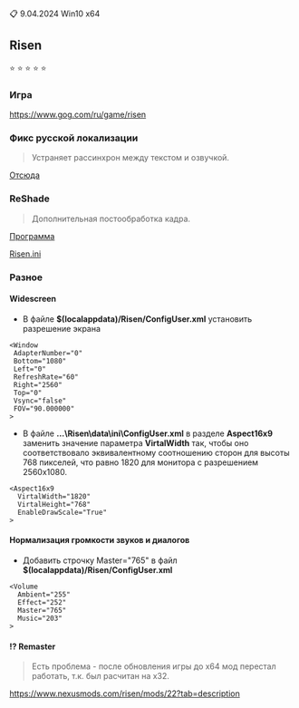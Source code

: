 :clipboard: 9.04.2024 Win10 x64

## Risen

:star: :star: :star: :star: :star:

### Игра

https://www.gog.com/ru/game/risen

### Фикс русской локализации

> Устраняет рассинхрон между текстом и озвучкой.

[Отсюда](https://steamcommunity.com/sharedfiles/filedetails/?id=2404591957)

### ReShade

> Дополнительная постообработка кадра.

[Программа](https://reshade.me/)

[Risen.ini](Risen.ini)

### Разное

#### Widescreen

- В файле **$(localappdata)/Risen/ConfigUser.xml** установить разрешение экрана
```
<Window
 AdapterNumber="0"
 Bottom="1080"
 Left="0"
 RefreshRate="60"
 Right="2560"
 Top="0"
 Vsync="false"
 FOV="90.000000"
>
```
- В файле **...\Risen\data\ini\ConfigUser.xml** в разделе **Aspect16x9** заменить значение параметра **VirtalWidth** так, чтобы оно соответствовало эквивалентному соотношению сторон для высоты 768 пикселей, что равно 1820 для монитора с разрешением 2560x1080.
```
<Aspect16x9
  VirtalWidth="1820"
  VirtalHeight="768"
  EnableDrawScale="True"
>
```

#### Нормализация громкости звуков и диалогов

- Добавить строчку Master="765" в файл **$(localappdata)/Risen/ConfigUser.xml**

```
<Volume
  Ambient="255"
  Effect="252"
  Master="765"
  Music="203"
>
```

#### ⁉️ Remaster

> Есть проблема - после обновления игры до x64 мод перестал работать, т.к. был расчитан на x32.

https://www.nexusmods.com/risen/mods/22?tab=description
